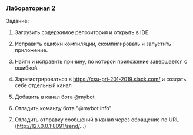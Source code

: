 ### Лабораторная 2

Задание:

1. Загрузить содержимое репозитория и открыть в IDE.

2. Исправить ошибки компиляции, скомпилировать и запустить приложение.

3. Найти и исправить причину, по которой приложение завершается с ошибкой.

4. Зарегистрироваться в https://csu-pri-201-2019.slack.com/ и создать себе отдельный канал

5. Добавить в канал бота @mybot

6. Отладить команду бота "@mybot info"

7. Отладить отправку сообщений в канал через обращение по URL (http://127.0.0.1:8091/send/...)
